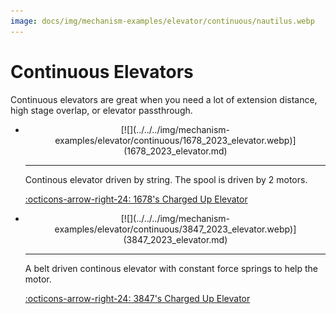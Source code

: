 ```yaml
---
image: docs/img/mechanism-examples/elevator/continuous/nautilus.webp
---
```


# Continuous Elevators
Continuous elevators are great when you need a lot of extension distance, high stage overlap, or elevator passthrough.

<div class="grid cards" markdown>

-   <center>[![](../../../img/mechanism-examples/elevator/continuous/1678_2023_elevator.webp)](1678_2023_elevator.md)</center>

    ---

    Continous elevator driven by string. The spool is driven by 2 motors.
    
    [:octicons-arrow-right-24: 1678's Charged Up Elevator](1678_2023_elevator.md)

-   <center>[![](../../../img/mechanism-examples/elevator/continuous/3847_2023_elevator.webp)](3847_2023_elevator.md)</center>

    ---

    A belt driven continous elevator with constant force springs to help the motor.
    
    [:octicons-arrow-right-24: 3847's Charged Up Elevator](3847_2023_elevator.md)

</div>

<br>